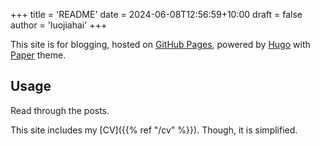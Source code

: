 +++
title = 'README'
date = 2024-06-08T12:56:59+10:00
draft = false
author = 'luojiahai'
+++

This site is for blogging, hosted on [GitHub Pages](https://pages.github.com/), powered by [Hugo](https://gohugo.io/)
with [Paper](https://github.com/nanxiaobei/hugo-paper) theme.

## Usage

Read through the posts.

This site includes my [CV]({{% ref "/cv" %}}). Though, it is simplified.
